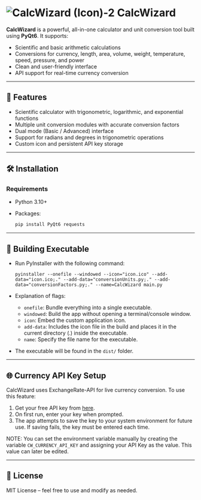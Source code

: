 # ![CalcWizard (Icon)-2](https://github.com/user-attachments/assets/78b0159e-2f0e-47c9-8630-ed299d66be9c) CalcWizard

**CalcWizard** is a powerful, all-in-one calculator and unit conversion tool built using **PyQt6**. It supports:

- Scientific and basic arithmetic calculations
- Conversions for currency, length, area, volume, weight, temperature, speed, pressure, and power
- Clean and user-friendly interface
- API support for real-time currency conversion

---

## 🚀 Features

- Scientific calculator with trigonometric, logarithmic, and exponential functions
- Multiple unit conversion modules with accurate conversion factors
- Dual mode (Basic / Advanced) interface
- Support for radians and degrees in trigonometric operations
- Custom icon and persistent API key storage

---

## 🛠️ Installation

### Requirements

- Python 3.10+
- Packages:

  ```python
  pip install PyQt6 requests
  ```

---

## 🔧 Building Executable

- Run PyInstaller with the following command:

  ```shell
  pyinstaller --onefile --windowed --icon="icon.ico" --add-data="icon.ico;." --add-data="conversionUnits.py;." --add-data="conversionFactors.py;." --name=CalcWizard main.py

  ```

- Explanation of flags:
  - `onefile`: Bundle everything into a single executable.
  - `windowed`: Build the app without opening a terminal/console window.
  - `icon`: Embed the custom application icon.
  - `add-data`: Includes the icon file in the build and places it in the current directory (.) inside the executable.
  - `name`: Specify the file name for the executable.

- The executable will be found in the `dist/` folder.

---

## 🌐 Currency API Key Setup

CalcWizard uses ExchangeRate-API for live currency conversion. To use this feature:

1. Get your free API key from [here](https://www.exchangerate-api.com).
2. On first run, enter your key when prompted.
3. The app attempts to save the key to your system environment for future use.
If saving fails, the key must be entered each time.

NOTE: You can set the environment variable manually by creating the variable `CW_CURRENCY_API_KEY` and assigning your API Key as the value. This value can later be edited.

---

## 📄 License

MIT License – feel free to use and modify as needed.
